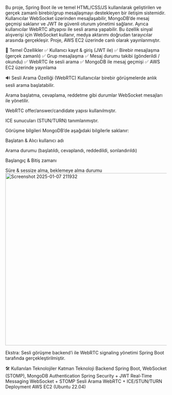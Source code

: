 Bu proje, Spring Boot ile ve temel HTML/CSS/JS kullanılarak geliştirilen ve gerçek zamanlı birebir/grup mesajlaşmayı destekleyen bir iletişim sistemidir. Kullanıcılar WebSocket üzerinden mesajlaşabilir, MongoDB’de mesaj geçmişi saklanır ve JWT ile güvenli oturum yönetimi sağlanır.
Ayrıca kullanıcılar WebRTC altyapısı ile sesli arama yapabilir. Bu özellik sinyal alışverişi için WebSocket kullanır, medya aktarımı doğrudan tarayıcılar arasında gerçekleşir.
Proje, AWS EC2 üzerinde canlı olarak yayınlanmıştır.

🚀 Temel Özellikler
✅ Kullanıcı kayıt & giriş (JWT ile)
✅ Birebir mesajlaşma (gerçek zamanlı)
✅ Grup mesajlaşma
✅ Mesaj durumu takibi (gönderildi / okundu)
✅ WebRTC ile sesli arama
✅ MongoDB ile mesaj geçmişi
✅ AWS EC2 üzerinde yayınlama

🔊 Sesli Arama Özelliği (WebRTC)
Kullanıcılar birebir görüşmelerde anlık sesli arama başlatabilir.

Arama başlatma, cevaplama, reddetme gibi durumlar WebSocket mesajları ile yönetilir.

WebRTC offer/answer/candidate yapısı kullanılmıştır.

ICE sunucuları (STUN/TURN) tanımlanmıştır.

Görüşme bilgileri MongoDB’de aşağıdaki bilgilerle saklanır:

Başlatan & Alıcı kullanıcı adı

Arama durumu (başlatıldı, cevaplandı, reddedildi, sonlandırıldı)

Başlangıç & Bitiş zamanı

Süre & sessize alma, beklemeye alma durumu
<img width="585" height="536" alt="Screenshot 2025-01-07 211932" src="https://github.com/user-attachments/assets/c1b16f41-c437-472b-956e-5fd82dd464a4" />


Ekstra: Sesli görüşme backend’i ile WebRTC signaling yönetimi Spring Boot tarafında gerçekleştirilmiştir.

🛠️ Kullanılan Teknolojiler
Katman	Teknoloji
Backend	Spring Boot, WebSocket (STOMP), MongoDB
Authentication	Spring Security + JWT
Real-Time Messaging	WebSocket + STOMP
Sesli Arama	WebRTC + ICE/STUN/TURN
Deployment	AWS EC2 (Ubuntu 22.04)
